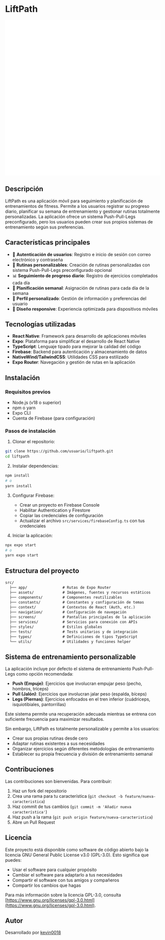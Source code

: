 # LiftPath

![Logo](/src/assets/images/logo.png)

## Descripción

LiftPath es una aplicación móvil para seguimiento y planificación de entrenamientos de fitness. Permite a los usuarios registrar su progreso diario, planificar su semana de entrenamiento y gestionar rutinas totalmente personalizadas. La aplicación ofrece un sistema Push-Pull-Legs preconfigurado, pero los usuarios pueden crear sus propios sistemas de entrenamiento según sus preferencias.

## Características principales

- 🔐 **Autenticación de usuarios**: Registro e inicio de sesión con correo electrónico y contraseña
- 💪 **Rutinas personalizables**: Creación de rutinas personalizadas con sistema Push-Pull-Legs preconfigurado opcional
- 📊 **Seguimiento de progreso diario**: Registro de ejercicios completados cada día
- 📅 **Planificación semanal**: Asignación de rutinas para cada día de la semana
- 👤 **Perfil personalizado**: Gestión de información y preferencias del usuario
- 📱 **Diseño responsive**: Experiencia optimizada para dispositivos móviles

## Tecnologías utilizadas

- **React Native**: Framework para desarrollo de aplicaciones móviles
- **Expo**: Plataforma para simplificar el desarrollo de React Native
- **TypeScript**: Lenguaje tipado para mejorar la calidad del código
- **Firebase**: Backend para autenticación y almacenamiento de datos
- **NativeWind/TailwindCSS**: Utilidades CSS para estilizado
- **Expo Router**: Navegación y gestión de rutas en la aplicación

## Instalación

### Requisitos previos

- Node.js (v18 o superior)
- npm o yarn
- Expo CLI
- Cuenta de Firebase (para configuración)

### Pasos de instalación

1. Clonar el repositorio:

```bash
git clone https://github.com/usuario/liftpath.git
cd liftpath
```

2. Instalar dependencias:

```bash
npm install
# o
yarn install
```

3. Configurar Firebase:
   - Crear un proyecto en Firebase Console
   - Habilitar Authentication y Firestore
   - Copiar las credenciales de configuración
   - Actualizar el archivo `src/services/firebaseConfig.ts` con tus credenciales

4. Iniciar la aplicación:

```bash
npx expo start
# o
yarn expo start
```

## Estructura del proyecto

```
src/
  ├── app/                # Rutas de Expo Router
  ├── assets/             # Imágenes, fuentes y recursos estáticos
  ├── components/         # Componentes reutilizables
  ├── constants/          # Constantes y configuración de temas
  ├── context/            # Contextos de React (Auth, etc.)
  ├── navigation/         # Configuración de navegación
  ├── screens/            # Pantallas principales de la aplicación
  ├── services/           # Servicios para conexión con APIs
  ├── styles/             # Estilos globales
  ├── tests/              # Tests unitarios y de integración
  ├── types/              # Definiciones de tipos TypeScript
  └── utils/              # Utilidades y funciones helper
```

## Sistema de entrenamiento personalizable

La aplicación incluye por defecto el sistema de entrenamiento Push-Pull-Legs como opción recomendada:

- **Push (Empuje)**: Ejercicios que involucran empujar peso (pecho, hombros, tríceps)
- **Pull (Jalón)**: Ejercicios que involucran jalar peso (espalda, bíceps)
- **Legs (Piernas)**: Ejercicios enfocados en el tren inferior (cuádriceps, isquiotibiales, pantorrillas)

Este sistema permite una recuperación adecuada mientras se entrena con suficiente frecuencia para maximizar resultados.

Sin embargo, LiftPath es totalmente personalizable y permite a los usuarios:
- Crear sus propias rutinas desde cero
- Adaptar rutinas existentes a sus necesidades
- Organizar ejercicios según diferentes metodologías de entrenamiento
- Establecer su propia frecuencia y división de entrenamiento semanal

## Contribuciones

Las contribuciones son bienvenidas. Para contribuir:

1. Haz un fork del repositorio
2. Crea una rama para tu característica (`git checkout -b feature/nueva-caracteristica`)
3. Haz commit de tus cambios (`git commit -m 'Añadir nueva característica'`)
4. Haz push a la rama (`git push origin feature/nueva-caracteristica`)
5. Abre un Pull Request

## Licencia

Este proyecto está disponible como software de código abierto bajo la licencia GNU General Public License v3.0 (GPL-3.0). Esto significa que puedes:

- Usar el software para cualquier propósito
- Cambiar el software para adaptarlo a tus necesidades
- Compartir el software con tus amigos y compañeros
- Compartir los cambios que hagas

Para más información sobre la licencia GPL-3.0, consulta [https://www.gnu.org/licenses/gpl-3.0.html](https://www.gnu.org/licenses/gpl-3.0.html).

## Autor

Desarrollado por [kevin0018](https://github.com/kevin0018)
